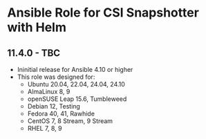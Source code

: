 # Ansible Role for CSI Snapshotter with Helm

## 11.4.0 - TBC

- Ininitial release for Ansible 4.10 or higher
- This role was designed for:
  - Ubuntu 20.04, 22.04, 24.04, 24.10
  - AlmaLinux 8, 9
  - openSUSE Leap 15.6, Tumbleweed
  - Debian 12, Testing
  - Fedora 40, 41, Rawhide
  - CentOS 7, 8 Stream, 9 Stream
  - RHEL 7, 8, 9
